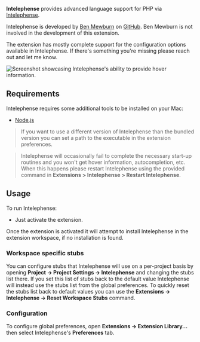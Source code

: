 <!--
👋 Hello! As Nova users browse the extensions library, a good README can help them understand what your extension does, how it works, and what setup or configuration it may require.

Not every extension will need every item described below. Use your best judgement when deciding which parts to keep to provide the best experience for your new users.

💡 Quick Tip! As you edit this README template, you can preview your changes by selecting **Extensions → Activate Project as Extension**, opening the Extension Library, and selecting "Intelephense" in the sidebar.

Let's get started!
-->

<!--
🎈 Include a brief description of the features your extension provides. For example:
-->

**Intelephense** provides advanced language support for PHP via [Intelephense](https://intelephense.com/).

Intelephense is developed by [Ben Mewburn](https://github.com/bmewburn) on [GitHub](https://github.com/bmewburn/vscode-intelephense/). Ben Mewburn is not involved in the development of this extension.

The extension has mostly complete support for the configuration options available in Intelephense. If there's something you're missing please reach out and let me know.

![Screenshot showcasing Intelephense's ability to provide hover information.](https://git.sr.ht/~reykjalin/nova-intelephense/blob/eef07bbe269d786240f68f38be42444090b98a7f/intelephense.novaextension/Screenshots/demo.webp)

<!--
🎈 It can also be helpful to include a screenshot or GIF showing your extension in action:
-->

## Requirements

<!--
🎈 If your extension depends on external processes or tools that users will need to have, it's helpful to list those and provide links to their installers:
-->

Intelephense requires some additional tools to be installed on your Mac:

- [Node.js](https://nodejs.org/en/)

<!--
✨ Providing tips, tricks, or other guides for installing or configuring external dependencies can go a long way toward helping your users have a good setup experience:
-->

> If you want to use a different version of Intelephense than the bundled version you can set a path to the executable in the extension preferences.

<!-- This comment is here to make sure these are separate notes -->

> Intelephense will occasionally fail to complete the necessary start-up routines and you won't get hover information, autocompletion, etc. When this happens please restart Intelephense using the provided command in **Extensions > Intelephense > Restart Intelephense**.

## Usage

<!--
🎈 If your extension provides features that are invoked manually, consider describing those options for users:
-->

To run Intelephense:

- Just activate the extension.

Once the extension is activated it will attempt to install Intelephense in the extension workspace, if no installation is found.

<!--
🎈 Alternatively, if your extension runs automatically (as in the case of a validator), consider showing users what they can expect to see:
-->

### Workspace specific stubs

You can configure stubs that Intelephense will use on a per-project basis by opening **Project → Project Settings → Intelephense** and changing the stubs list there.
If you set this list of stubs back to the default value Intelephense will instead use the stubs list from the global preferences.
To quickly reset the stubs list back to default values you can use the **Extensions → Intelephense → Reset Workspace Stubs** command.

### Configuration

<!--
🎈 If your extension offers global- or workspace-scoped preferences, consider pointing users toward those settings. For example:
-->

To configure global preferences, open **Extensions → Extension Library...** then select Intelephense's **Preferences** tab.

<!-- You can also configure preferences on a per-project basis in **Project → Project Settings...** -->

<!--
👋 That's it! Happy developing!

P.S. If you'd like, you can remove these comments before submitting your extension 😉
-->
